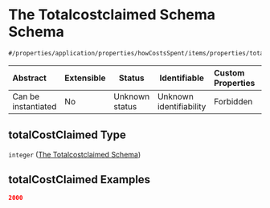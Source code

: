 # The Totalcostclaimed Schema Schema

```txt
#/properties/application/properties/howCostsSpent/items/properties/totalCostClaimed#/properties/application/properties/howCostsSpent/items/properties/totalCostClaimed
```




| Abstract            | Extensible | Status         | Identifiable            | Custom Properties | Additional Properties | Access Restrictions | Defined In                                                                                     |
| :------------------ | ---------- | -------------- | ----------------------- | :---------------- | --------------------- | ------------------- | ---------------------------------------------------------------------------------------------- |
| Can be instantiated | No         | Unknown status | Unknown identifiability | Forbidden         | Allowed               | none                | [CompletionReport.schema.json\*](../false/CompletionReport.schema.json "open original schema") |

## totalCostClaimed Type

`integer` ([The Totalcostclaimed Schema](completionreport-properties-the-application-schema-properties-the-how-costs-spent-schema-the-items-schema-properties-the-totalcostclaimed-schema.md))

## totalCostClaimed Examples

```json
2000
```
